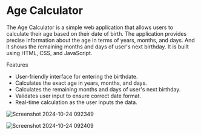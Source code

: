 # Age Calculator


The Age Calculator is a simple web application that allows users to calculate their age based on their date of birth. 
The application provides precise information about the age in terms of years, months, and days. And it shows the remaining months and days of user's next birthday.
It is built using HTML, CSS, and JavaScript.


Features
   - User-friendly interface for entering the birthdate.
   - Calculates the exact age in years, months, and days.
   - Calculates the remaining months and days of user's next birthday.
   - Validates user input to ensure correct date format.
   - Real-time calculation as the user inputs the data.



![Screenshot 2024-10-24 092349](https://github.com/user-attachments/assets/51189496-4d99-43a2-b234-30c35f6b4085)

![Screenshot 2024-10-24 092409](https://github.com/user-attachments/assets/c2e0e1d6-f43a-4843-8283-0f3a63f62694)
